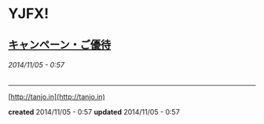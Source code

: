# YJFX!

## <a href="http://www.yjfx.jp/gaikaex/campaign/">キャンペーン・ご優待</a>


###### *2014/11/05 - 0:57*

---

[http://tanjo.in](http://tanjo.in)

**created** 2014/11/05 - 0:57
**updated** 2014/11/05 - 0:57
